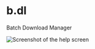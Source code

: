 # b.dl
Batch Download Manager

![Screenshot of the help screen](https://i.imgur.com/aTKCeTm.png "b.dl Help")
